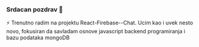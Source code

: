 ### Srdacan pozdrav 👋

<!--
**marcojovanovic/marcojovanovic** is a ✨ _special_ ✨ repository because its `README.md` (this file) appears on your GitHub profile.

Here are some ideas to get you started:

- 🔭 I’m currently working on React-Firebase--Chat
- 🌱 I’m currently learning Node, Express, MongoDB
- 👯 I’m looking to collaborate on ...
- 🤔 I’m looking for help with ...
- 💬 Ask me about ...
- 📫 How to reach me: ...
- 😄 Pronouns: ...

--!>

 ⚡ Trenutno radim na projektu React-Firebase--Chat.

Ucim kao i uvek nesto novo, fokusiran da savladam osnove javascript backend programiranja i bazu podataka mongoDB
